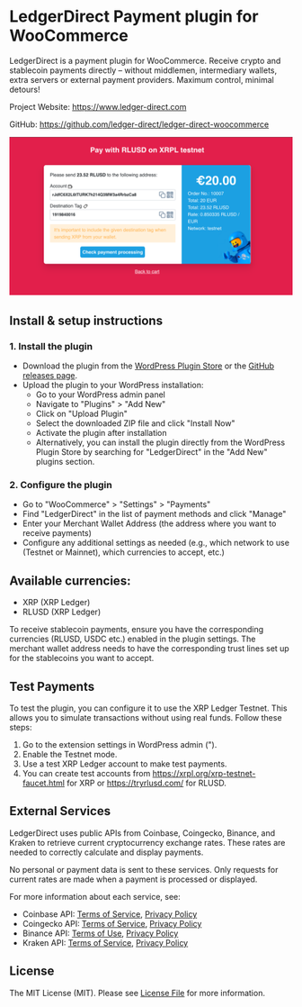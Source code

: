 # LedgerDirect Payment plugin for WooCommerce

LedgerDirect is a payment plugin for WooCommerce. Receive crypto and stablecoin payments directly – without middlemen, 
intermediary wallets, extra servers or external payment providers. Maximum control, minimal detours!

Project Website: https://www.ledger-direct.com

GitHub: https://github.com/ledger-direct/ledger-direct-woocommerce

![Payment Page](payment_page.png)

## Install & setup instructions

### 1. Install the plugin
- Download the plugin from the [WordPress Plugin Store](https://wordpress.org/plugins/ledger-direct/) or the [GitHub releases page](https://github.com/ledger-direct/ledger-direct-woocommerce).
- Upload the plugin to your WordPress installation:
  - Go to your WordPress admin panel
  - Navigate to "Plugins" > "Add New"
  - Click on "Upload Plugin"
  - Select the downloaded ZIP file and click "Install Now"
  - Activate the plugin after installation
  - Alternatively, you can install the plugin directly from the WordPress Plugin Store by searching for "LedgerDirect" in the "Add New" plugins section.

### 2. Configure the plugin
- Go to "WooCommerce" > "Settings" > "Payments"
- Find "LedgerDirect" in the list of payment methods and click "Manage"
- Enter your Merchant Wallet Address (the address where you want to receive payments)
- Configure any additional settings as needed (e.g., which network to use (Testnet or Mainnet), which currencies to accept, etc.)

## Available currencies:
- XRP (XRP Ledger)
- RLUSD (XRP Ledger)

To receive stablecoin payments, ensure you have the corresponding currencies (RLUSD, USDC etc.) enabled in the plugin settings.
The merchant wallet address needs to have the corresponding trust lines set up for the stablecoins you want to accept.

## Test Payments
To test the plugin, you can configure it to use the XRP Ledger Testnet. This allows you to simulate transactions without using real funds. Follow these steps:
1. Go to the extension settings in WordPress admin (").
2. Enable the Testnet mode.
3. Use a test XRP Ledger account to make test payments.
4. You can create test accounts from https://xrpl.org/xrp-testnet-faucet.html for XRP or https://tryrlusd.com/ for RLUSD.

## External Services
LedgerDirect uses public APIs from Coinbase, Coingecko, Binance, and Kraken to retrieve current cryptocurrency exchange rates. These rates are needed to correctly calculate and display payments.

No personal or payment data is sent to these services. Only requests for current rates are made when a payment is processed or displayed.

For more information about each service, see:
- Coinbase API: [Terms of Service](https://www.coinbase.com/legal/user_agreement), [Privacy Policy](https://www.coinbase.com/legal/privacy)
- Coingecko API: [Terms of Service](https://www.coingecko.com/en/terms), [Privacy Policy](https://www.coingecko.com/en/privacy)
- Binance API: [Terms of Use](https://www.binance.com/en/terms), [Privacy Policy](https://www.binance.com/en/privacy)
- Kraken API: [Terms of Service](https://www.kraken.com/legal), [Privacy Policy](https://www.kraken.com/privacy)

## License
The MIT License (MIT). Please see [License File](LICENSE) for more information.

